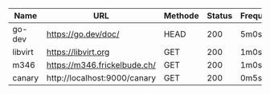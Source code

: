 | Name | URL | Methode | Status | Frequenz | Versuche |
|----------|----------|----------|----------|----------|----------|
| go-dev  | https://go.dev/doc/   | HEAD   | 200   | 5m0s   | 1   |
| libvirt  | https://libvirt.org   | GET   | 200   | 1m0s   | 5   |
| m346  | https://m346.frickelbude.ch/   | GET   | 200   | 1m0s   | 3   |
| canary  | http://localhost:9000/canary   | GET   | 200   | 0m5s   | 3   |
